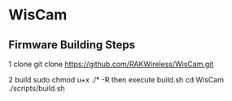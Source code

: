 # WisCam

## Firmware Building Steps
1 clone
	git clone https://github.com/RAKWireless/WisCam.git
	
2 build
	sudo chmod u+x ./* -R
	then execute build.sh
	cd WisCam
	./scripts/build.sh
